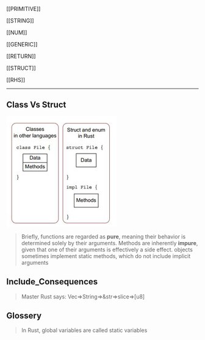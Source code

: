 [[PRIMITIVE]]

[[STRING]]

[[NUM]]

[[GENERIC]]

[[RETURN]]

[[STRUCT]]

[[RHS]]

---

## Class Vs Struct
![Class Vs Struct](../rust/assets/images/class.JPG)

>  Briefly, functions are regarded as **pure**, meaning their behavior is determined solely by their arguments. Methods are inherently **impure**, given that one of their arguments is effectively a side effect.
> objects sometimes implement static methods, which do not include implicit arguments

## Include_Consequences
> Master Rust says:
> Vec=>String=>&str=>slice=>[u8]


## Glossery

> In Rust, global variables are called static variables
